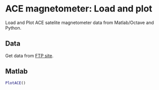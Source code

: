 # ACE magnetometer: Load and plot

Load and Plot ACE satelite magnetometer data from Matlab/Octave and Python.


## Data

Get data from [FTP site](ftp://mussel.srl.caltech.edu/pub/ace/browse/MAG16sec).


## Matlab

```matlab
PlotACE()
```
